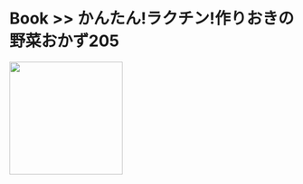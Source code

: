 # Book >> かんたん!ラクチン!作りおきの野菜おかず205

<img src="https://cover.openbd.jp/9784791622719.jpg" style="width: 200px"/>